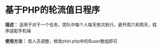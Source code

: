 # 基于PHP的轮流值日程序
**描述：**
适用于对于一个任务，团队中每个人每天依次执行，避开周六和周天，程序适配手机端

**使用方法：**
若人员调整，修改zhiri.php中的$user数组即可

